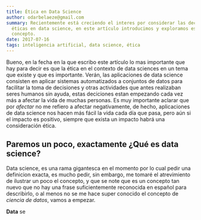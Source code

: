 ```yaml
---
title: Ética en Data Science
author: odarbelaeze@gmail.com
summary: Recientemente está creciendo el interes por considerar las decisiones
  éticas en data science, en este artículo introducimos y exploramos este
  concepto.
date: 2017-07-16
tags: inteligencia artificial, data science, ética
---
```


Bueno, en la fecha en la que escribo este artículo lo mas importante que hay
para decir es que la ética en el contexto de data sciences en un tema que
existe y que es importante. Verán, las aplicaciones de data science consisten
en aplicar sistemas automatizados a conjuntos de datos para facilitar la toma
de decisiones y otras actividades que antes realizaban seres humanos sin ayuda,
estas deciciones estan empezando cada vez más a afectar la vida de muchas
personas. Es muy importante aclarar que por *afectar* no me refiero a afectar
negativamente, de hecho, aplicaciones de data science nos hacen más fácil la
vida cada día que pasa, pero aún si el impacto es positivo, siempre que exista
un impacto habrá una consideración ética.

## Paremos un poco, exactamente ¿Qué es data science?

Data science, es una rama gigantesca en el momento por lo cual pedir una
definicion exacta, es mucho pedir, sin embargo, me tomaré el atrevimiento de
ilustrar un poco el concepto, y que se note que es un concepto tan nuevo que no
hay una frase suficientemente reconocida en español para describirlo, o al
menos no se me hace super conocido el concepto de _ciencia de datos_, vamos a
empezar.

**Data** se
